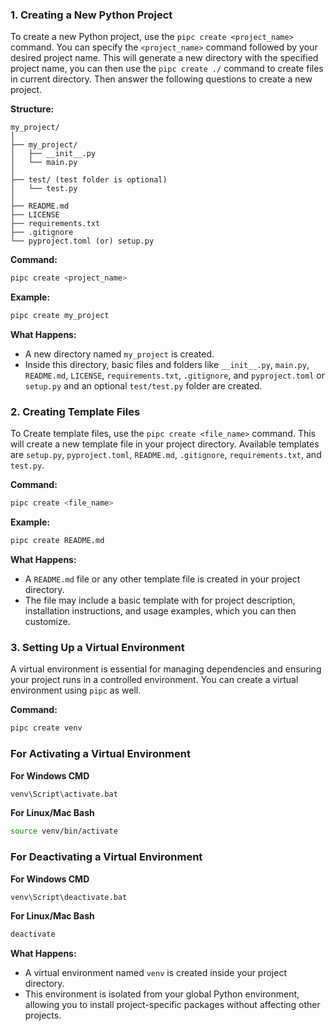### 1. **Creating a New Python Project**
To create a new Python project, use the `pipc create <project_name>` command. You can specify the `<project_name>` command followed by your desired project name. This will generate a new directory with the specified project name, you can then use the `pipc create ./` command to create files in current directory. Then answer the following questions to create a new project.

**Structure:**
```
my_project/
│
├── my_project/
│   ├── __init__.py
│   └── main.py
│
├── test/ (test folder is optional)
│   └── test.py
│
├── README.md
├── LICENSE
├── requirements.txt
├── .gitignore
└── pyproject.toml (or) setup.py
```

**Command:**
```bash
pipc create <project_name>
```

**Example:**
```bash
pipc create my_project
```

**What Happens:**
- A new directory named `my_project` is created.
- Inside this directory, basic files and folders like `__init__.py`, `main.py`, `README.md`, `LICENSE`, `requirements.txt`, `.gitignore`, and `pyproject.toml` or `setup.py`  and an optional `test/test.py` folder are created.

### 2. **Creating Template Files**
To Create template files, use the `pipc create <file_name>` command. This will create a new template file in your project directory. Available templates are `setup.py`, `pyproject.toml`, `README.md`, `.gitignore`, `requirements.txt`, and `test.py`.

**Command:**
```bash
pipc create <file_name>
```

**Example:**
```bash
pipc create README.md
```

**What Happens:**
- A `README.md` file or any other template file is created in your project directory.
- The file may include a basic template with for project description, installation instructions, and usage examples, which you can then customize.

### 3. **Setting Up a Virtual Environment**
A virtual environment is essential for managing dependencies and ensuring your project runs in a controlled environment. You can create a virtual environment using `pipc` as well.

**Command:**
```bash
pipc create venv
```

### For Activating a Virtual Environment
**For Windows CMD**
```bash
venv\Script\activate.bat
```

**For Linux/Mac Bash**
```bash
source venv/bin/activate
```

### For Deactivating a Virtual Environment

**For Windows CMD**
```bash
venv\Script\deactivate.bat
```

**For Linux/Mac Bash**
```bash
deactivate
```

**What Happens:**
- A virtual environment named `venv` is created inside your project directory.
- This environment is isolated from your global Python environment, allowing you to install project-specific packages without affecting other projects.
